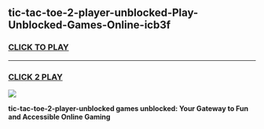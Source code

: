 
## tic-tac-toe-2-player-unblocked-Play-Unblocked-Games-Online-icb3f
<h3>
<a href="https://premium76.site?title=tic-tac-toe-2-player-unblocked&ref=25A">CLICK TO PLAY</a></h3>
<hr>

<h3>
<a href="https://premium76.site?title=tic-tac-toe-2-player-unblocked&ref=25A">CLICK 2 PLAY</a>
  
</h3>

<a href="https://premium76.site?title=tic-tac-toe-2-player-unblocked&ref=25A"><img src="https://clearcache.store/games.png"></a>


**tic-tac-toe-2-player-unblocked games unblocked: Your Gateway to Fun and Accessible Online Gaming**
